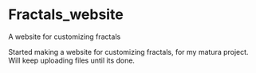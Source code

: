 # Fractals_website
A website for customizing fractals

Started making a website for customizing fractals, for my matura project. Will keep uploading files until its done.


